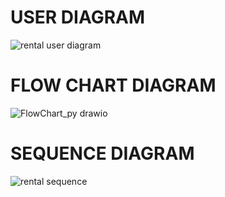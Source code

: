 # USER DIAGRAM

 ![rental user diagram](https://user-images.githubusercontent.com/98865606/160893888-c0866c2d-f682-46ba-9510-f62ab2b2b7c4.jpg)


# FLOW CHART DIAGRAM

  
 ![FlowChart_py drawio](https://user-images.githubusercontent.com/98865606/161252579-541dc672-6d59-4a3d-a724-05d53f56668f.png)

# SEQUENCE DIAGRAM

 ![rental sequence](https://user-images.githubusercontent.com/98865606/160893903-315593cc-606b-4ea8-80b7-9ab4472e14d8.png)